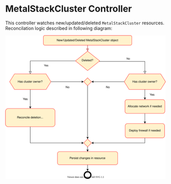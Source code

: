 # MetalStackCluster Controller

This controller watches new/updated/deleted `MetalStackCluster` resources. Reconcilation logic described in following diagram:

![MetalStackCluster controller diagram](images/MetalStackClusterController.drawio.svg)